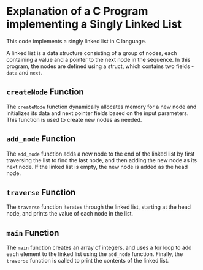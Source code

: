# Explanation of a C Program implementing a Singly Linked List

This code implements a singly linked list in C language.

A linked list is a data structure consisting of a group of nodes, each containing a value and a pointer to the next node in the sequence. In this program, the nodes are defined using a struct, which contains two fields - `data` and `next`.

## `createNode` Function

The `createNode` function dynamically allocates memory for a new node and initializes its data and next pointer fields based on the input parameters. This function is used to create new nodes as needed.

## `add_node` Function

The `add_node` function adds a new node to the end of the linked list by first traversing the list to find the last node, and then adding the new node as its next node. If the linked list is empty, the new node is added as the head node.

## `traverse` Function

The `traverse` function iterates through the linked list, starting at the head node, and prints the value of each node in the list.

## `main` Function

The `main` function creates an array of integers, and uses a for loop to add each element to the linked list using the `add_node` function. Finally, the `traverse` function is called to print the contents of the linked list.
